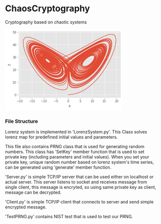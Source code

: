 # ChaosCryptography
Cryptography based on chaotic systems

![alt text](https://github.com/Phoenix-flame/ChaosCryptography/blob/main/images/xz.png?raw=true)

### File Structure
Lorenz system is implemented in 'LorenzSystem.py'. This Class solves lorenz map for predefined initial values and parameters.

This file also contains PRNG class that is used for generating random numbers.
This class has 'SetKey' member function that is used to set private key (including parameters and initial values).
When you set your private key, unique random number based on lorenz system's time series, can be generated using 'generate' member function.

'Server.py' is simple TCP/IP server that can be used either on localhost or actual server.
This server listens to socket and receives message from single client, this message is encryted, so using same private key as client, message can be decrypted.

'Client.py' is simple TCP/IP client that connects to server and send simple encrypted message.

'TestPRNG.py' contains NIST test that is used to test our PRNG.



